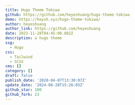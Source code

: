 ```yaml
---
title: Hugo Theme Tokiwa
github: https://github.com/heyeshuang/hugo-theme-tokiwa
demo: https://heysh.xyz/hugo-theme-tokiwa/
author: heyeshuang
author_link: https://github.com/heyeshuang
date: 2023-11-28T04:45:00.882Z
description: a hugo theme
ssg:
  - Hugo
css:
  - Tailwind
  - SCSS
cms: []
category: []
draft: false
publish_date: '2020-04-07T13:30:07Z'
update_date: '2024-08-28T15:26:03Z'
github_star: 100
github_fork: 23
---
```


